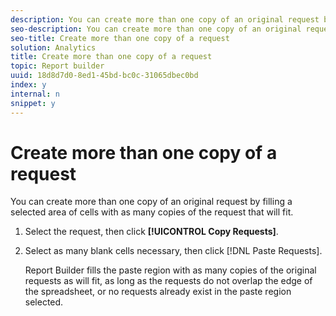 ```yaml
---
description: You can create more than one copy of an original request by filling a selected area of cells with as many copies of the request that will fit.
seo-description: You can create more than one copy of an original request by filling a selected area of cells with as many copies of the request that will fit.
seo-title: Create more than one copy of a request
solution: Analytics
title: Create more than one copy of a request
topic: Report builder
uuid: 18d8d7d0-8ed1-45bd-bc0c-31065dbec0bd
index: y
internal: n
snippet: y
---
```


# Create more than one copy of a request

You can create more than one copy of an original request by filling a selected area of cells with as many copies of the request that will fit.

1. Select the request, then click **[!UICONTROL Copy Requests]**.
1. Select as many blank cells necessary, then click [!DNL Paste Requests].

   Report Builder fills the paste region with as many copies of the original requests as will fit, as long as the requests do not overlap the edge of the spreadsheet, or no requests already exist in the paste region selected. 
